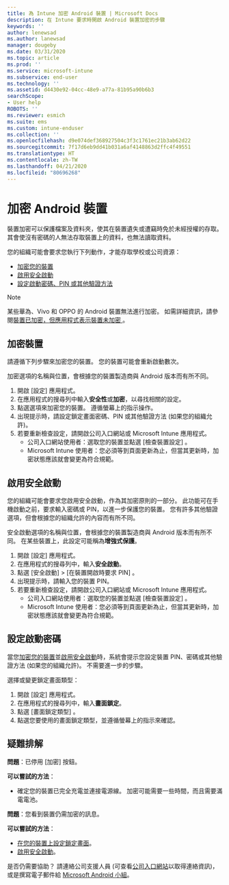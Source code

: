 ```yaml
---
title: 為 Intune 加密 Android 裝置 | Microsoft Docs
description: 在 Intune 要求時開啟 Android 裝置加密的步驟
keywords: ''
author: lenewsad
ms.author: lanewsad
manager: dougeby
ms.date: 03/31/2020
ms.topic: article
ms.prod: ''
ms.service: microsoft-intune
ms.subservice: end-user
ms.technology: ''
ms.assetid: d4430e92-04cc-48e9-a77a-81b95a90b6b3
searchScope:
- User help
ROBOTS: ''
ms.reviewer: esmich
ms.suite: ems
ms.custom: intune-enduser
ms.collection: ''
ms.openlocfilehash: d9e074def368927504c3f3c1761ec21b3ab62d22
ms.sourcegitcommit: 7f17d6eb9dd41b031a6af4148863d2ffc4f49551
ms.translationtype: HT
ms.contentlocale: zh-TW
ms.lasthandoff: 04/21/2020
ms.locfileid: "80696268"
---
```

# <a name="encrypting-your-android-device"></a>加密 Android 裝置

裝置加密可以保護檔案及資料夾，使其在裝置遺失或遭竊時免於未經授權的存取。 其會使沒有密碼的人無法存取裝置上的資料，也無法讀取資料。 

您的組織可能會要求您執行下列動作，才能存取學校或公司資源：

* [加密您的裝置](#encrypt-device)
* [啟用安全啟動](#enable-secure-startup)
* [設定啟動密碼、PIN 或其他驗證方法](#set-startup-passcode)  

> [!Note]
> 某些華為、Vivo 和 OPPO 的 Android 裝置無法進行加密。 如需詳細資訊，請參閱[裝置已加密，但應用程式表示裝置未加密 ](your-device-appears-encrypted-but-cp-says-otherwise-android.md)。  

## <a name="encrypt-device"></a>加密裝置

請遵循下列步驟來加密您的裝置。 您的裝置可能會重新啟動數次。 

加密選項的名稱與位置，會根據您的裝置製造商與 Android 版本而有所不同。 

1. 開啟 [設定]  應用程式。
2. 在應用程式的搜尋列中輸入**安全性**或**加密**，以尋找相關的設定。
3. 點選選項來加密您的裝置。 遵循螢幕上的指示操作。  
4. 出現提示時，請設定鎖定畫面密碼、PIN 或其他驗證方法 (如果您的組織允許)。 
5. 若要重新檢查設定，請開啟公司入口網站或 Microsoft Intune 應用程式。
    * 公司入口網站使用者：選取您的裝置並點選 [檢查裝置設定]  。 
    * Microsoft Intune 使用者：您必須等到頁面更新為止，但當其更新時，加密狀態應該就會變更為符合規範。 

## <a name="enable-secure-startup"></a>啟用安全啟動

您的組織可能會要求您啟用安全啟動，作為其加密原則的一部分。 此功能可在手機啟動之前，要求輸入密碼或 PIN，以進一步保護您的裝置。 您有許多其他驗證選項，但會根據您的組織允許的內容而有所不同。 

安全啟動選項的名稱與位置，會根據您的裝置製造商與 Android 版本而有所不同。 在某些裝置上，此設定可能稱為**增強式保護**。 

1. 開啟 [設定]  應用程式。
2. 在應用程式的搜尋列中，輸入**安全啟動**。
3. 點選 [安全啟動]   > [在裝置開啟時要求 PIN]  。
4. 出現提示時，請輸入您的裝置 PIN。   
5. 若要重新檢查設定，請開啟公司入口網站或 Microsoft Intune 應用程式。
    * 公司入口網站使用者：選取您的裝置並點選 [檢查裝置設定]  。 
    * Microsoft Intune 使用者：您必須等到頁面更新為止，但當其更新時，加密狀態應該就會變更為符合規範。  


## <a name="set-startup-passcode"></a>設定啟動密碼   
當您[加密您的裝置](#encrypt-device)並[啟用安全啟動](#enable-secure-startup)時，系統會提示您設定裝置 PIN、密碼或其他驗證方法 (如果您的組織允許)。 不需要進一步的步驟。 

選擇或變更鎖定畫面類型：

1. 開啟 [設定]  應用程式。
2. 在應用程式的搜尋列中，輸入**畫面鎖定**。
3. 點選 [畫面鎖定類型]  。
4. 點選您要使用的畫面鎖定類型，並遵循螢幕上的指示來確認。  

## <a name="troubleshoot"></a>疑難排解    
**問題**：已停用 [加密] 按鈕。   

**可以嘗試的方法**： 
* 確定您的裝置已完全充電並連接電源線。 加密可能需要一些時間，而且需要滿電電池。   

**問題**：您看到裝置仍需加密的訊息。  

**可以嘗試的方法**：
   *  [在您的裝置上設定鎖定畫面](#set-startup-passcode)。 
   * [啟用安全啟動](#enable-secure-startup)。

是否仍需要協助？ 請連絡公司支援人員 (可查看[公司入口網站](https://go.microsoft.com/fwlink/?linkid=2010980)以取得連絡資訊)，或是撰寫電子郵件給 <a href="mailto:wintunedroidfbk@microsoft.com?subject=I'm having trouble with encryption on my Android device&body=Describe the issue you're experiencing here.">Microsoft Android 小組</a>。  
